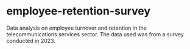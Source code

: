 # employee-retention-survey
Data analysis on employee turnover and retention in the telecommunications services sector. The data used was from a survey conducted in 2023.
